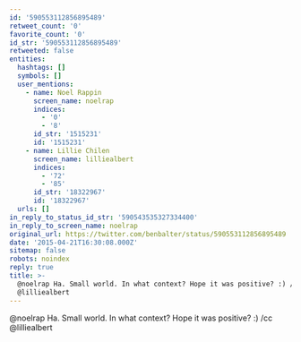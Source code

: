 ```yaml
---
id: '590553112856895489'
retweet_count: '0'
favorite_count: '0'
id_str: '590553112856895489'
retweeted: false
entities:
  hashtags: []
  symbols: []
  user_mentions:
    - name: Noel Rappin
      screen_name: noelrap
      indices:
        - '0'
        - '8'
      id_str: '1515231'
      id: '1515231'
    - name: Lillie Chilen
      screen_name: lilliealbert
      indices:
        - '72'
        - '85'
      id_str: '18322967'
      id: '18322967'
  urls: []
in_reply_to_status_id_str: '590543535327334400'
in_reply_to_screen_name: noelrap
original_url: https://twitter.com/benbalter/status/590553112856895489
date: '2015-04-21T16:30:08.000Z'
sitemap: false
robots: noindex
reply: true
title: >-
  @noelrap Ha. Small world. In what context? Hope it was positive? :) /cc
  @lilliealbert
---
```


@noelrap Ha. Small world. In what context? Hope it was positive? :) /cc @lilliealbert